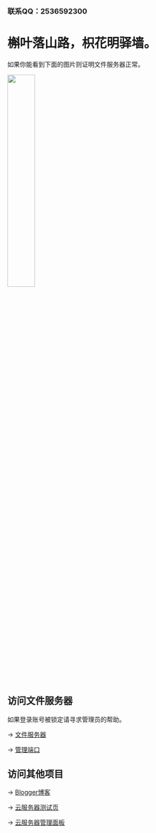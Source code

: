 ### 联系QQ：2536592300

# 槲叶落山路，枳花明驿墙。

如果你能看到下面的图片则证明文件服务器正常。

<img src="https://cloud.yingyingying.xyz:8964/AICLOUD1664609148/dou_original_0_2_too_young_too_simple.gif" width="35%">

## 访问文件服务器

如果登录账号被锁定请寻求管理员的帮助。

→ [文件服务器](https://cloud.yingyingying.xyz:8964)

→ [管理端口](https://cloud.yingyingying.xyz:8443/cloud_settings.asp)

## 访问其他项目

→ [Blogger博客](https://ghs.yingyingying.xyz)

→ [云服务器测试页](https://rcs.yingyingying.xyz)

→ [云服务器管理面板](https://rcs.yingyingying.xyz:8888)
